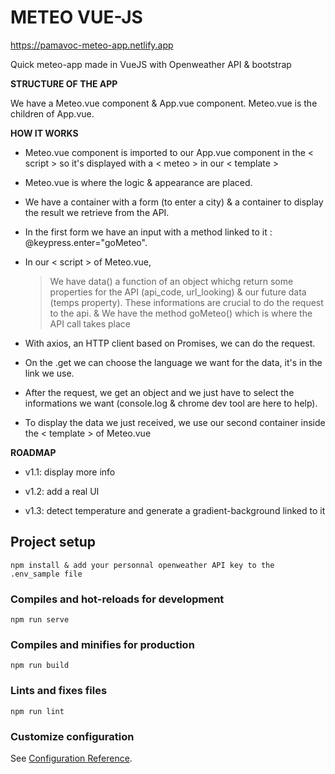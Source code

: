 # METEO VUE-JS 

https://pamavoc-meteo-app.netlify.app

Quick meteo-app made in VueJS with Openweather API & bootstrap

<b>STRUCTURE OF THE APP</b>

We have a Meteo.vue component & App.vue component.
Meteo.vue is the children of App.vue.


<b>HOW IT WORKS</b>

- Meteo.vue component is imported to our App.vue component in the < script > so it's displayed with a < meteo > in our < template >
- Meteo.vue is where the logic & appearance are placed.
- We have a container with a form (to enter a city) & a container to display the result we retrieve from the API.
- In the first form we have an input with a method linked to it : @keypress.enter="goMeteo". 

- In our < script > of Meteo.vue, 
    > We have data() a function of an object whichg return some properties for the API (api_code, url_looking) & our future data (temps property). These informations are crucial to do the request to the api.
    > &  We have the method goMeteo() which is where the API call takes place
 
- With axios, an HTTP client based on Promises, we can do the request.
- On the .get we can choose the language we want for the data, it's in the link we use.
- After the request, we get an object and we just have to select the informations we want (console.log & chrome dev tool are here to help).
- To display the data we just received, we use our second container inside the < template > of Meteo.vue


<b>ROADMAP</b>

- v1.1: display more info

- v1.2: add a real UI

- v1.3: detect temperature and generate a gradient-background linked to it



## Project setup
```
npm install & add your personnal openweather API key to the .env_sample file
```

### Compiles and hot-reloads for development
```
npm run serve
```

### Compiles and minifies for production
```
npm run build
```

### Lints and fixes files
```
npm run lint
```

### Customize configuration
See [Configuration Reference](https://cli.vuejs.org/config/).
